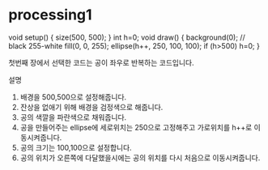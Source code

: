 # processing1

void setup() {
  size(500, 500);
}
int h=0;
void draw() {
  background(0); // black 255-white
  fill(0, 0, 255);
  ellipse(h++, 250, 100, 100);
  if (h>500) h=0;
}

첫번째 장에서 선택한 코드는 공이 좌우로 반복하는 코드입니다. 

설명
1. 배경을 500,500으로 설정해줍니다.
2. 잔상을 없애기 위해 배경을 검정색으로 해줍니다.
3. 공의 색깔을 파란색으로 채워줍니다.
4. 공을 만들어주는 ellipse에 세로위치는 250으로 고정해주고 가로위치를 h++로 이동시켜줍니다.
5. 공의 크기는 100,100으로 설정합니다.
6. 공의 위치가 오른쪽에 다달했을시에는 공의 위치를 다시 처음으로 이동시켜줍니다.
